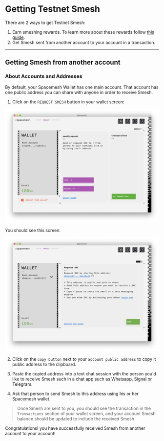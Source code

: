 # Getting Testnet Smesh

There are 2 ways to get Testnet Smesh:
1. Earn smeshing rewards. To learn more about these rewards follow [this guide](rewards.md).
2. Get Smesh sent from another account to your account in a transaction.

---

## Getting Smesh from another account

### About Accounts and Addresses
By default, your Spacemesh Wallet has one main account. That account has one public address you can share with anyone in order to receive Smesh.

1. Click on the `REQUEST SMESH` button in your wallet screen:

![](images/v1.0/wallet_screen.png)

You should see this screen:

![](images/v1.0/request_coins.png)

2. Click on the `copy button` next to your `account public address` to copy it public address to the clipboard.

3. Paste the copied address into a text chat session with the person you'd like to receive Smesh such in a chat app such as Whatsapp, Signal or Telegram.

4. Ask that person to send Smesh to this address using his or her Spacemesh wallet.

> Once Smesh are sent to you, you should see the transaction in the `Transactions` section of your wallet screen, and your account Smesh balance should be updated to include the received Smesh.

Congratulations! you have successfully received Smesh from another account to your account!
